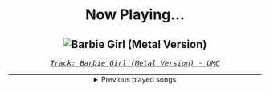 <div align="center"> 
<h1>Now Playing...</h1>

![Barbie Girl (Metal Version)](https://i.scdn.co/image/ab67616d00001e02afd3b91fc045d00467e3453f)
--
_<samp><a href="https://open.spotify.com/track/2XhUXEMx3TcQBZyTGcWJRu">Track: Barbie Girl (Metal Version) - UMC</a></samp>_

<div style="border: 1px #4B5054 solid"></div>
<details>
  <summary>
    Previous played songs
  </summary>
  <table>
    <thead>
      <tr>
        <th>
          Artist
        </th>
        <th>
          Song
        </th>
        <th>
          Link
        </th>
      </tr>
    </thead>
    <tbody>
      <tr><td>UMC</td><td>Barbie Girl (Metal Version)</td><td><a href="https://open.spotify.com/track/2XhUXEMx3TcQBZyTGcWJRu">https://open.spotify.com/track/2XhUXEMx3TcQBZyTGcWJRu</a></td></tr><tr><td>Bülent Ceylan</td><td>Nichts Besonderes - Live</td><td><a href="https://open.spotify.com/track/0fv3iZdANJNcl3itOE5Tj6">https://open.spotify.com/track/0fv3iZdANJNcl3itOE5Tj6</a></td></tr><tr><td>UMC</td><td>Barbie Girl (Metal Version)</td><td><a href="https://open.spotify.com/track/2XhUXEMx3TcQBZyTGcWJRu">https://open.spotify.com/track/2XhUXEMx3TcQBZyTGcWJRu</a></td></tr><tr><td>Bülent Ceylan</td><td>Wenn Metaller traurig sind</td><td><a href="https://open.spotify.com/track/6GlC3HH3v4XYJ89jb8Jk8z">https://open.spotify.com/track/6GlC3HH3v4XYJ89jb8Jk8z</a></td></tr><tr><td>Blue Stahli</td><td>Headshot</td><td><a href="https://open.spotify.com/track/3CwkThOrUu8uyyBtaSEITl">https://open.spotify.com/track/3CwkThOrUu8uyyBtaSEITl</a></td></tr><tr><td>Blue Stahli</td><td>Crimewave</td><td><a href="https://open.spotify.com/track/5kfpeoBEHHmIeVYATl6khw">https://open.spotify.com/track/5kfpeoBEHHmIeVYATl6khw</a></td></tr><tr><td>Blue Stahli</td><td>Prognosis</td><td><a href="https://open.spotify.com/track/2K6idekZrz1H2okt4gJTO8">https://open.spotify.com/track/2K6idekZrz1H2okt4gJTO8</a></td></tr><tr><td>Blue Stahli</td><td>Superhero Showdown</td><td><a href="https://open.spotify.com/track/6ljWbx8cKFBCvJZ5Hdmtwn">https://open.spotify.com/track/6ljWbx8cKFBCvJZ5Hdmtwn</a></td></tr><tr><td>Satellite Empire</td><td>Apocrypha III: Eternal Vespers</td><td><a href="https://open.spotify.com/track/2q7aNnKIg0cYTQ87jeRlcn">https://open.spotify.com/track/2q7aNnKIg0cYTQ87jeRlcn</a></td></tr><tr><td>Blue Stahli</td><td>Let's Go</td><td><a href="https://open.spotify.com/track/0QhjD4xJHsc94wAifhDh3l">https://open.spotify.com/track/0QhjD4xJHsc94wAifhDh3l</a></td></tr><tr><td>Blue Stahli</td><td>DILLIGAF</td><td><a href="https://open.spotify.com/track/20T4FFlYeXjdzf7CvRwfEN">https://open.spotify.com/track/20T4FFlYeXjdzf7CvRwfEN</a></td></tr><tr><td>Blue Stahli</td><td>Devoured by Design</td><td><a href="https://open.spotify.com/track/7s2f6EpQXDjiVjhFgIvStc">https://open.spotify.com/track/7s2f6EpQXDjiVjhFgIvStc</a></td></tr><tr><td>Blue Stahli</td><td>Something in the Woods</td><td><a href="https://open.spotify.com/track/3WS28xHh2AKQMv66O2XaIC">https://open.spotify.com/track/3WS28xHh2AKQMv66O2XaIC</a></td></tr><tr><td>Blue Stahli</td><td>Lakes of Flame</td><td><a href="https://open.spotify.com/track/0PAR95bj6egxPtdzMkgFEU">https://open.spotify.com/track/0PAR95bj6egxPtdzMkgFEU</a></td></tr><tr><td>Blue Stahli</td><td>Not Over Til We Say So</td><td><a href="https://open.spotify.com/track/4GWjjctYOXTUs5lyCZvbNt">https://open.spotify.com/track/4GWjjctYOXTUs5lyCZvbNt</a></td></tr><tr><td>Blue Stahli</td><td>Ho'oponopono</td><td><a href="https://open.spotify.com/track/1YTzdpvs56fdXJK8ZFVnSs">https://open.spotify.com/track/1YTzdpvs56fdXJK8ZFVnSs</a></td></tr><tr><td>Blue Stahli</td><td>Look Alive!</td><td><a href="https://open.spotify.com/track/4LDfVKUvxrBkUOLVXug50S">https://open.spotify.com/track/4LDfVKUvxrBkUOLVXug50S</a></td></tr><tr><td>Celldweller</td><td>Frozen - Celldweller vs. Blue Stahli</td><td><a href="https://open.spotify.com/track/7kZfyhlbMsSk9dUxzoWCQ7">https://open.spotify.com/track/7kZfyhlbMsSk9dUxzoWCQ7</a></td></tr><tr><td>Blue Stahli</td><td>Shotgun Senorita (Zardonic Remix)</td><td><a href="https://open.spotify.com/track/5lPkxsk4zFLKxv62a725W3">https://open.spotify.com/track/5lPkxsk4zFLKxv62a725W3</a></td></tr><tr><td>Blue Stahli</td><td>Nothing Ever Stays</td><td><a href="https://open.spotify.com/track/4davfuc0a59eda2W1x5JD4">https://open.spotify.com/track/4davfuc0a59eda2W1x5JD4</a></td></tr>
    </tbody>
  </table>
</details>

</div>
